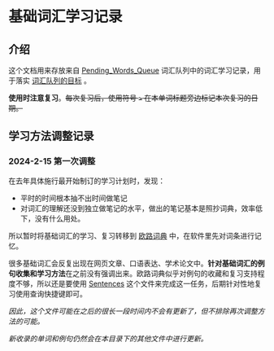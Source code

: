# 基础词汇学习记录

## 介绍

这个文档用来存放来自 [Pending_Words_Queue](./Pending_Words_Queue.md) 词汇队列中的词汇学习记录，用于落实 [词汇队列的目标](./Pending_Words_Queue.md#学习时注意) 。

**使用时注意复习**。~~每次复习后，使用符号 `>` 在本单词标题旁边标记本次复习的日期。~~

## 学习方法调整记录

### 2024-2-15 第一次调整

在去年具体施行最开始制订的学习计划时，发现：

- 平时的时间根本抽不出时间做笔记
- 对词汇的理解还没到独立做笔记的水平，做出的笔记基本是照抄词典，效率低下，没有什么用处。

所以暂时将基础词汇的学习、复习转移到 [欧路词典](https://dict.eudic.net/) 中，在软件里先对词条进行记忆。

很多基础词汇会反复出现在网页文章、口语表达、学术论文中。**针对基础词汇的例句收集和学习方法**在之前没有强调出来。欧路词典似乎对例句的收藏和复习支持程度不够，所以还是要使用 [Sentences](./Sentences.md) 这个文件来完成这一任务，后期针对性地复习使用查询快捷键即可。

*因此，这个文件可能在之后的很长一段时间内不会有更新了，但不排除再次调整方法的可能。*

*新收录的单词和例句仍然会在本目录下的其他文件中进行更新。*


